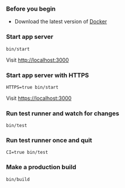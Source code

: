 ### Before you begin

* Download the latest version of [Docker][1]

### Start app server

```
bin/start
```

Visit [http://localhost:3000][2]

### Start app server with HTTPS

```
HTTPS=true bin/start
```

Visit [https://localhost:3000][3]

### Run test runner and watch for changes

```
bin/test
```

### Run test runner once and quit

```
CI=true bin/test
```

### Make a production build

```
bin/build
```

[1]: https://www.docker.com/products/overview
[2]: http://localhost:3000
[3]: https://localhost:3000
